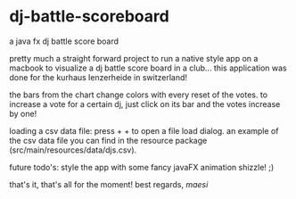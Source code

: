 dj-battle-scoreboard
====================

a java fx dj battle score board

pretty much a straight forward project to run a native style app on a macbook to visualize a dj battle score board in a 
club... this application was done for the kurhaus lenzerheide in switzerland!

the bars from the chart change colors with every reset of the votes. to increase a vote for a certain dj, just click on
its bar and the votes increase by one!

loading a csv data file: press <shift> + <ctrl> + <Enter> to open a file load dialog. an example of the csv data file
you can find in the resource package (src/main/resources/data/djs.csv).

future todo's: style the app with some fancy javaFX animation shizzle! ;)

that's it, that's all for the moment! best regards,
*maesi*
